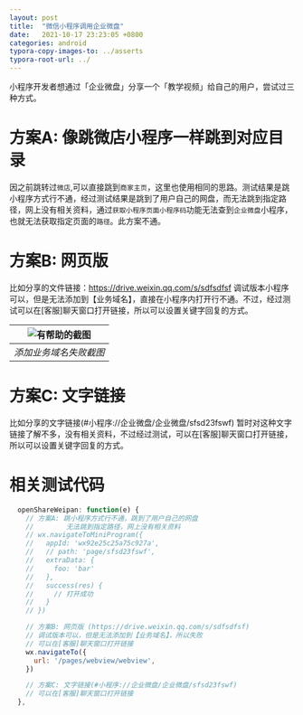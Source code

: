 ```yaml
---
layout: post
title:  "微信小程序调用企业微盘"
date:   2021-10-17 23:23:05 +0800
categories: android
typora-copy-images-to: ../asserts
typora-root-url: ../
---
```


小程序开发者想通过「企业微盘」分享一个「教学视频」给自己的用户，尝试过三种方式。

# 方案A: 像跳微店小程序一样跳到对应目录

因之前跳转过`微店`,可以直接跳到`商家主页`，这里也使用相同的思路。测试结果是跳小程序方式行不通，经过测试结果是跳到了用户自己的网盘，而无法跳到指定路径，网上没有相关资料，通过`获取小程序页面小程序码`功能无法查到`企业微盘`小程序，也就无法获取指定页面的`路径`。此方案不通。

# 方案B: 网页版

比如分享的文件链接：https://drive.weixin.qq.com/s/sdfsdfsf
调试版本小程序可以，但是无法添加到【业务域名】，直接在小程序内打开行不通。不过，经过测试可以在[客服]聊天窗口打开链接，所以可以设置关键字回复的方式。

| ![有帮助的截图](/assets/Selection_087.png) | 
|:--:| 
| *添加业务域名失败截图* |



# 方案C: 文字链接

比如分享的文字链接(#小程序://企业微盘/企业微盘/sfsd23fswf)
暂时对这种文字链接了解不多，没有相关资料，不过经过测试，可以在[客服]聊天窗口打开链接，所以可以设置关键字回复的方式。


# 相关测试代码
```js
  openShareWeipan: function(e) {
    // 方案A: 跳小程序方式行不通，跳到了用户自己的网盘
    //        无法跳到指定路径，网上没有相关资料
    // wx.navigateToMiniProgram({
    //   appId: 'wx92e25c25a75c927a',
    //   // path: 'page/sfsd23fswf',
    //   extraData: {
    //     foo: 'bar'
    //   },
    //   success(res) {
    //     // 打开成功
    //   }
    // })

    // 方案B: 网页版 (https://drive.weixin.qq.com/s/sdfsdfsf)
    // 调试版本可以，但是无法添加到【业务域名】，所以失败
    // 可以在[客服]聊天窗口打开链接
    wx.navigateTo({
      url: '/pages/webview/webview',
    })

    // 方案C: 文字链接(#小程序://企业微盘/企业微盘/sfsd23fswf)
    // 可以在[客服]聊天窗口打开链接
  },
```
